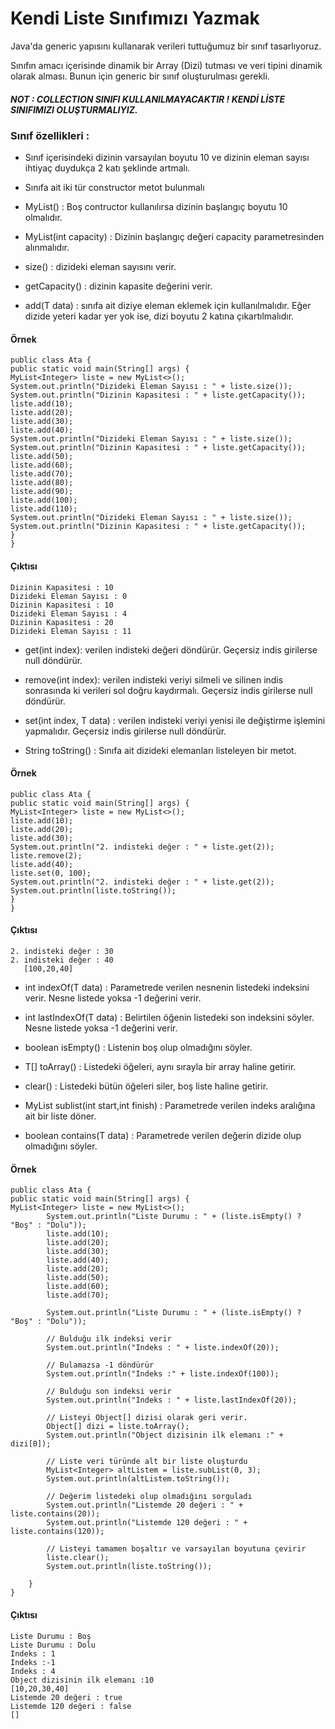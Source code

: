 # Kendi Liste Sınıfımızı Yazmak

Java'da generic yapısını kullanarak verileri tuttuğumuz bir sınıf tasarlıyoruz.

Sınıfın amacı içerisinde dinamik bir Array (Dizi) tutması ve veri tipini dinamik olarak alması. Bunun için generic bir sınıf oluşturulması gerekli.

##### NOT : COLLECTION SINIFI KULLANILMAYACAKTIR ! KENDİ LİSTE SINIFIMIZI OLUŞTURMALIYIZ.

### Sınıf özellikleri :

- Sınıf içerisindeki dizinin varsayılan boyutu 10 ve dizinin eleman sayısı ihtiyaç duydukça 2 katı şeklinde artmalı.

- Sınıfa ait iki tür constructor metot bulunmalı

- MyList() : Boş contructor kullanılırsa dizinin başlangıç boyutu 10 olmalıdır.

- MyList(int capacity) : Dizinin başlangıç değeri capacity parametresinden alınmalıdır.

- size() : dizideki eleman sayısını verir.

- getCapacity() : dizinin kapasite değerini verir.

- add(T data) : sınıfa ait diziye eleman eklemek için kullanılmalıdır. Eğer dizide yeteri kadar yer yok ise, dizi boyutu 2 katına çıkartılmalıdır.

#### Örnek
```
public class Ata {
public static void main(String[] args) {
MyList<Integer> liste = new MyList<>();
System.out.println("Dizideki Eleman Sayısı : " + liste.size());
System.out.println("Dizinin Kapasitesi : " + liste.getCapacity());
liste.add(10);
liste.add(20);
liste.add(30);
liste.add(40);
System.out.println("Dizideki Eleman Sayısı : " + liste.size());
System.out.println("Dizinin Kapasitesi : " + liste.getCapacity());
liste.add(50);
liste.add(60);
liste.add(70);
liste.add(80);
liste.add(90);
liste.add(100);
liste.add(110);
System.out.println("Dizideki Eleman Sayısı : " + liste.size());
System.out.println("Dizinin Kapasitesi : " + liste.getCapacity());
}
}
 ```
#### Çıktısı
```
Dizinin Kapasitesi : 10
Dizideki Eleman Sayısı : 0
Dizinin Kapasitesi : 10
Dizideki Eleman Sayısı : 4
Dizinin Kapasitesi : 20
Dizideki Eleman Sayısı : 11
 ```


- get(int index): verilen indisteki değeri döndürür. Geçersiz indis girilerse null döndürür.


- remove(int index): verilen indisteki veriyi silmeli ve silinen indis sonrasında ki verileri sol doğru kaydırmalı. Geçersiz indis girilerse null döndürür.


- set(int index, T data) : verilen indisteki veriyi yenisi ile değiştirme işlemini yapmalıdır. Geçersiz indis girilerse null döndürür.


- String toString() : Sınıfa ait dizideki elemanları listeleyen bir metot.


#### Örnek

```
public class Ata {
public static void main(String[] args) {
MyList<Integer> liste = new MyList<>();
liste.add(10);
liste.add(20);
liste.add(30);
System.out.println("2. indisteki değer : " + liste.get(2));
liste.remove(2);
liste.add(40);
liste.set(0, 100);
System.out.println("2. indisteki değer : " + liste.get(2));
System.out.println(liste.toString());
}
}
```
#### Çıktısı

```
2. indisteki değer : 30
2. indisteki değer : 40
   [100,20,40]
   ```

- int indexOf(T data) : Parametrede verilen nesnenin listedeki indeksini verir. Nesne listede yoksa -1 değerini verir.


- int lastIndexOf(T data) : Belirtilen öğenin listedeki son indeksini söyler. Nesne listede yoksa -1 değerini verir.


- boolean isEmpty() : Listenin boş olup olmadığını söyler.


- T[] toArray() : Listedeki öğeleri, aynı sırayla bir array haline getirir.


- clear() : Listedeki bütün öğeleri siler, boş liste haline getirir.


- MyList<T> sublist(int start,int finish) : Parametrede verilen indeks aralığına ait bir liste döner.


- boolean contains(T data) : Parametrede verilen değerin dizide olup olmadığını söyler.


#### Örnek

```
public class Ata {
public static void main(String[] args) {
MyList<Integer> liste = new MyList<>();
        System.out.println("Liste Durumu : " + (liste.isEmpty() ? "Boş" : "Dolu"));
        liste.add(10);
        liste.add(20);
        liste.add(30);
        liste.add(40);
        liste.add(20);
        liste.add(50);
        liste.add(60);
        liste.add(70);

        System.out.println("Liste Durumu : " + (liste.isEmpty() ? "Boş" : "Dolu"));

        // Bulduğu ilk indeksi verir
        System.out.println("Indeks : " + liste.indexOf(20));

        // Bulamazsa -1 döndürür
        System.out.println("Indeks :" + liste.indexOf(100));

        // Bulduğu son indeksi verir
        System.out.println("Indeks : " + liste.lastIndexOf(20));

        // Listeyi Object[] dizisi olarak geri verir.
        Object[] dizi = liste.toArray();
        System.out.println("Object dizisinin ilk elemanı :" + dizi[0]);

        // Liste veri türünde alt bir liste oluşturdu
        MyList<Integer> altListem = liste.subList(0, 3);
        System.out.println(altListem.toString());

        // Değerim listedeki olup olmadığını sorguladı
        System.out.println("Listemde 20 değeri : " + liste.contains(20));
        System.out.println("Listemde 120 değeri : " + liste.contains(120));

        // Listeyi tamamen boşaltır ve varsayılan boyutuna çevirir
        liste.clear();
        System.out.println(liste.toString());
        
    }
}
```

#### Çıktısı

```
Liste Durumu : Boş
Liste Durumu : Dolu
Indeks : 1
Indeks :-1
Indeks : 4
Object dizisinin ilk elemanı :10
[10,20,30,40]
Listemde 20 değeri : true
Listemde 120 değeri : false
[]
```